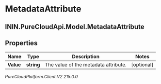 # MetadataAttribute

## ININ.PureCloudApi.Model.MetadataAttribute

## Properties

|Name | Type | Description | Notes|
|------------ | ------------- | ------------- | -------------|
| **Value** | **string** | The value of the metadata attribute. | [optional] |



_PureCloudPlatform.Client.V2 215.0.0_

